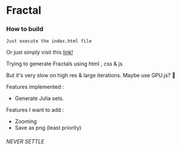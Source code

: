 # Fractal


### How to build
```
Just execute the index.html file
```

Or just simply visit this [link!](https://n0t-human.github.io/Fractal/)

Trying to generate Fractals using html , css & js 

But it's very slow on high res & large iterations.
Maybe use GPU.js? 🤔 

Features implemented : 
- Generate Julia sets.

Features I want to add :
- Zooming
- Save as png (least priority)

###### NEVER SETTLE
